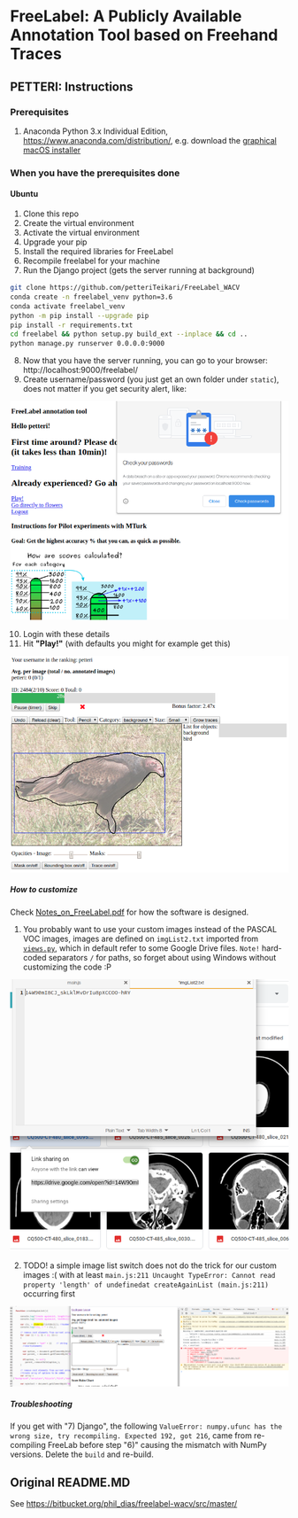 # FreeLabel: A Publicly Available Annotation Tool based on Freehand Traces

## PETTERI: Instructions

### Prerequisites

1) Anaconda Python 3.x Individual Edition, https://www.anaconda.com/distribution/, e.g. download the [graphical macOS installer](https://docs.anaconda.com/anaconda/install/mac-os/)

### When you have the prerequisites done

#### Ubuntu

1. Clone this repo
2. Create the virtual environment
3. Activate the virtual environment
4. Upgrade your pip
5. Install the required libraries for FreeLabel
6. Recompile freelabel for your machine
7. Run the Django project (gets the server running at background)

```bash
git clone https://github.com/petteriTeikari/FreeLabel_WACV
conda create -n freelabel_venv python=3.6
conda activate freelabel_venv
python -m pip install --upgrade pip
pip install -r requirements.txt
cd freelabel && python setup.py build_ext --inplace && cd ..
python manage.py runserver 0.0.0.0:9000
```

8. Now that you have the server running, you can go to your browser: http://localhost:9000/freelabel/
9. Create username/password (you just get an own folder under `static`), does not matter if you get security alert, like:

![alt text](https://raw.githubusercontent.com/petteriTeikari/FreeLabel_WACV/master/figures/ignoreThisWarning.png)



10. Login with these details
11. Hit **"Play!"** (with defaults you might for example get this)

![alt text](https://raw.githubusercontent.com/petteriTeikari/FreeLabel_WACV/master/figures/pascalVOC_default.png)

##### How to customize

Check [Notes_on_FreeLabel.pdf](https://github.com/petteriTeikari/FreeLabel_WACV/blob/master/Notes_on_FreeLabel.pdf) for how the software is designed. 

1) You probably want to use your custom images instead of the PASCAL VOC images, images are defined on `imgList2.txt` imported from [`views.py`](https://github.com/petteriTeikari/FreeLabel_WACV/blob/69fcba110269886a31d660bc9409bb3a7bf388ee/freelabel/views.py#L46), which in default refer to some Google Drive files. `Note!` hard-coded separators `/` for paths, so forget about using Windows without customizing the code :P

![alt text](https://raw.githubusercontent.com/petteriTeikari/FreeLabel_WACV/master/figures//googleDriveID.png)

2) TODO! a simple image list switch does not do the trick for our custom images :( with at least `main.js:211 Uncaught TypeError: Cannot read property 'length' of undefinedat createAgainList (main.js:211)` occurring first

![alt text](https://raw.githubusercontent.com/petteriTeikari/FreeLabel_WACV/master/figures/createAgainList_bug.png)

##### Troubleshooting

If you get with "7) Django", the following `ValueError: numpy.ufunc has the wrong size, try recompiling. Expected 192, got 216`, came from re-compiling FreeLab before step "6)" causing the mismatch with NumPy versions. Delete the `build` and re-build. 

## Original README.MD

See https://bitbucket.org/phil_dias/freelabel-wacv/src/master/

